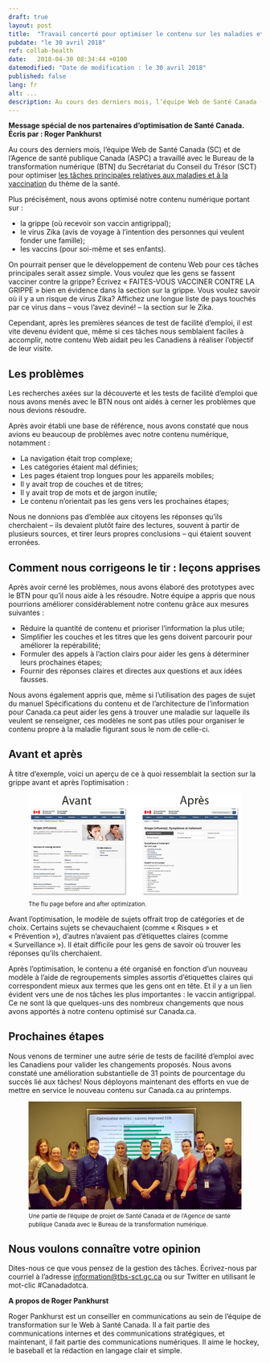 ```yaml
---
draft: true
layout: post
title:  "Travail concerté pour optimiser le contenu sur les maladies et la vaccination"
pubdate: "le 30 avril 2018"
ref: collab-health
date:   2018-04-30 08:34:44 +0100
datemodified: "Date de modification : le 30 avril 2018"
published: false
lang: fr
alt: ...
description: Au cours des derniers mois, l’équipe Web de Santé Canada (SC) et de l’Agence de santé publique Canada a travaillé avec le Bureau de la transformation numérique du Secrétariat du Conseil du Trésor pour optimiser les tâches principales relatives aux maladies et à la vaccination du thème de la santé.
---
```


<b>Message spécial de nos partenaires d’optimisation de Santé Canada.<br />Écris par : Roger Pankhurst</b>

Au cours des derniers mois, l’équipe Web de Santé Canada (SC) et de l’Agence de santé publique Canada (ASPC) a travaillé avec le Bureau de la transformation numérique (BTN] du Secrétariat du Conseil du Trésor (SCT) pour optimiser [les tâches principales relatives aux maladies et à la vaccination](http://www.gcpedia.gc.ca/wiki/Diseases_/_Immunization_Optimization_Project) du thème de la santé.

Plus précisément, nous avons optimisé notre contenu numérique portant sur :

* la grippe (où recevoir son vaccin antigrippal);
* le virus Zika (avis de voyage à l’intention des personnes qui veulent fonder une famille);
* les vaccins (pour soi-même et ses enfants).

On pourrait penser que le développement de contenu Web pour ces tâches principales serait assez simple. Vous voulez que les gens se fassent vacciner contre la grippe? Écrivez « FAITES-VOUS VACCINER CONTRE LA GRIPPE » bien en évidence dans la section sur la grippe. Vous voulez savoir où il y a un risque de virus Zika? Affichez une longue liste de pays touchés par ce virus dans – vous l’avez deviné! – la section sur le Zika.

Cependant, après les premières séances de test de facilité d’emploi, il est vite devenu évident que, même si ces tâches nous semblaient faciles à accomplir, notre contenu Web aidait peu les Canadiens à réaliser l’objectif de leur visite.

## Les problèmes ##

Les recherches axées sur la découverte et les tests de facilité d’emploi que nous avons menés avec le BTN nous ont aidés à cerner les problèmes que nous devions résoudre.

Après avoir établi une base de référence, nous avons constaté que nous avions eu beaucoup de problèmes avec notre contenu numérique, notamment :

* La navigation était trop complexe;
* Les catégories étaient mal définies;
* Les pages étaient trop longues pour les appareils mobiles;
* Il y avait trop de couches et de titres;
* Il y avait trop de mots et de jargon inutile;
* Le contenu n’orientait pas les gens vers les prochaines étapes;

Nous ne donnions pas d’emblée aux citoyens les réponses qu’ils cherchaient – ils devaient plutôt faire des lectures, souvent à partir de plusieurs sources, et tirer leurs propres conclusions – qui étaient souvent erronées.

## Comment nous corrigeons le tir : leçons apprises ##
Après avoir cerné les problèmes, nous avons élaboré des prototypes avec le BTN pour qu’il nous aide à les résoudre. Notre équipe a appris que nous pourrions améliorer considérablement notre contenu grâce aux mesures suivantes :

* Réduire la quantité de contenu et prioriser l’information la plus utile;
* Simplifier les couches et les titres que les gens doivent parcourir pour améliorer la repérabilité;
* Formuler des appels à l’action clairs pour aider les gens à déterminer leurs prochaines étapes;
* Fournir des réponses claires et directes aux questions et aux idées fausses.

Nous avons également appris que, même si l’utilisation des pages de sujet du manuel Spécifications du contenu et de l’architecture de l’information pour Canada.ca peut aider les gens à trouver une maladie sur laquelle ils veulent se renseigner, ces modèles ne sont pas utiles pour organiser le contenu propre à la maladie figurant sous le nom de celle-ci.


## Avant et après ##

À titre d’exemple, voici un aperçu de ce à quoi ressemblait la section sur la grippe avant et après l’optimisation :

<figure>
<img class="img-responsive" alt="Screenshots of the old flu page labelled 'Before', which is a typical Canada topic page with a photo of sick people and 9 main links. 'After' is the new flu page, which has no photo, 6 main links, and symptoms and treatment content right on the page." src="/images/collab-health/grippe-avant-apres-835x408-fr.png">
<figcaption><small>The flu page before and after optimization.</small></figcaption>
</figure>

Avant l’optimisation, le modèle de sujets offrait trop de catégories et de choix. Certains sujets se chevauchaient (comme « Risques » et « Prévention »), d’autres n’avaient pas d’étiquettes claires (comme « Surveillance »). Il était difficile pour les gens de savoir où trouver les réponses qu’ils cherchaient.

Après l’optimisation, le contenu a été organisé en fonction d’un nouveau modèle à l’aide de regroupements simples assortis d’étiquettes claires qui correspondent mieux aux termes que les gens ont en tête. Et il y a un lien évident vers une de nos tâches les plus importantes : le vaccin antigrippal. Ce ne sont là que quelques-uns des nombreux changements que nous avons apportés à notre contenu optimisé sur Canada.ca.


## Prochaines étapes ##

Nous venons de terminer une autre série de tests de facilité d’emploi avec les Canadiens pour valider les changements proposés. Nous avons constaté une amélioration substantielle de 31 points de pourcentage du succès lié aux tâches! Nous déployons maintenant des efforts en vue de mettre en service le nouveau contenu sur Canada.ca au printemps.

<figure>
<img class="img-responsive" alt="Photo of 11 people standing in front of a screen showing success improvement data" src="/images/collab-health/hc-phac-dto-team-835x423.jpg">
<figcaption><small>Une partie de l’équipe de projet de Santé Canada et de l’Agence de santé publique Canada avec le Bureau de la transformation numérique.
</small></figcaption>
</figure>

## Nous voulons connaître votre opinion ##
Dites-nous ce que vous pensez de la gestion des tâches. Écrivez-nous par courriel à l’adresse [information@tbs-sct.gc.ca](mailto:information@tbs-sct.gc.ca) ou sur Twitter en utilisant le mot-clic #Canadadotca.

<b>A propos de Roger Pankhurst</b>

Roger Pankhurst est un conseiller en communications au sein de l’équipe de transformation sur le Web à Santé Canada. Il a fait partie des communications internes et des communications stratégiques, et maintenant, il fait partie des communications numériques. Il aime le hockey, le baseball et la rédaction en langage clair et simple.
